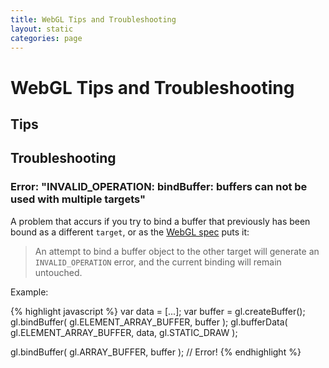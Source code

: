 ```yaml
---
title: WebGL Tips and Troubleshooting
layout: static
categories: page
---
```

[WebGLSpec]: http://www.khronos.org/registry/webgl/specs/latest/

WebGL Tips and Troubleshooting
=====

Tips
----



Troubleshooting
---------------

### Error: "INVALID_OPERATION: bindBuffer: buffers can not be used with multiple targets"
A problem that accurs if you try to bind a buffer that previously has been bound as a different <code>target</code>, or as the [WebGL spec][WebGLSpec] puts it:
> An attempt to bind a
> buffer object to the other target will generate an <code>INVALID_OPERATION</code> error, and the
> current binding will remain untouched.

Example:

{% highlight javascript %}
var data = [...];
var buffer = gl.createBuffer();
gl.bindBuffer( gl.ELEMENT_ARRAY_BUFFER, buffer );
gl.bufferData( gl.ELEMENT_ARRAY_BUFFER, data, gl.STATIC_DRAW );

gl.bindBuffer( gl.ARRAY_BUFFER, buffer ); // Error!
{% endhighlight %}